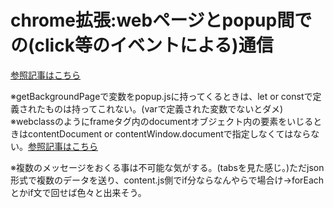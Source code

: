 # chrome拡張:webページとpopup間での(click等のイベントによる)通信

[参照記事はこちら](https://qiita.com/inabajunmr/items/d56d3a477b83487222f0)
[](http://www.nononagainfo.com/2019/08/chromeunchecked-runtimelasterror-could.html)

※getBackgroundPageで変数をpopup.jsに持ってくるときは、let or constで定義されたものは持ってこれない。(varで定義された変数でないとダメ)
※webclassのようにframeタグ内のdocumentオブジェクト内の要素をいじるときはcontentDocument or contentWindow.documentで指定しなくてはならない。[参照記事はこちら](https://shanabrian.com/web/javascript/element-contentdocument.php)

※複数のメッセージをおくる事は不可能な気がする。(tabsを見た感じ。)ただjson形式で複数のデータを送り、content.js側でif分ならなんやらで場合け→forEachとかif文で回せば色々と出来そう。